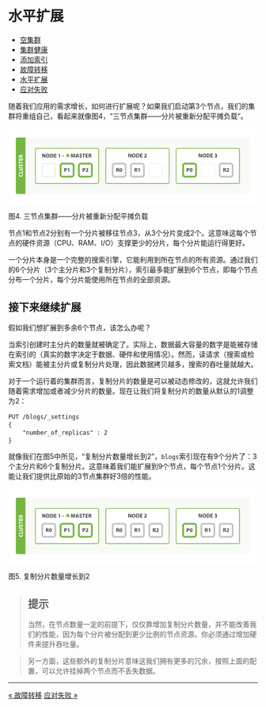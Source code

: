 
水平扩展
==============

* [空集群](an-empty-cluster.md)
* [集群健康](cluster-health.md)
* [添加索引](add-an-index.md)
* [故障转移](add-failover.md)
* [水平扩展](scale-horizontally.md)
* [应对失败](coping-with-failure.md)

随着我们应用的需求增长，如何进行扩展呢？如果我们启动第3个节点，我们的集群将重组自己，看起来就像图4，“三节点集群——分片被重新分配平摊负载”。

![三节点集群](elas_0204.png)

图4. 三节点集群——分片被重新分配平摊负载

节点1和节点2分别有一个分片被移往节点3，从3个分片变成2个。这意味这每个节点的硬件资源（CPU、RAM、I/O）支撑更少的分片，每个分片能运行得更好。

一个分片本身是一个完整的搜索引擎，它能利用到所在节点的所有资源。通过我们的6个分片（3个主分片和3个复制分片），索引最多能扩展到6个节点，即每个节点分布一个分片，每个分片能使用所在节点的全部资源。

接下来继续扩展
------------

假如我们想扩展到多余6个节点，该怎么办呢？

当索引创建时主分片的数量就被确定了。实际上，数据最大容量的数字是能被存储在索引的（真实的数字决定于数据、硬件和使用情况）。然而，读请求（搜索或检索文档）能被主分片或复制分片处理，因此数据拷贝越多，搜索的吞吐量就越大。

对于一个运行着的集群而言，复制分片的数量是可以被动态修改的，这就允许我们随着需求增加或者减少分片的数量。现在让我们将复制分片的数量从默认的1调整为2：

```shell
PUT /blogs/_settings
{
    "number_of_replicas" : 2
}
```

就像我们在图5中所见，“复制分片数量增长到2”，`blogs`索引现在有9个分片了：3个主分片和6个复制分片。这意味着我们能扩展到9个节点，每个节点1个分片。这能让我们提供比原始的3节点集群好3倍的性能。

![2个复制分片的3节点集群](elas_0205.png)

图5. 复制分片数量增长到2


> 提示
> --------------
> 当然，在节点数量一定的前提下，仅仅靠增加复制分片数量，并不能改善我们的性能，因为每个分片被分配到更少比例的节点资源。你必须通过增加硬件来提升吞吐量。

> 另一方面，这些额外的复制分片意味这我们拥有更多的冗余，按照上面的配置，可以允许挂掉两个节点而不丢失数据。


---------------------------


[« 故障转移](add-failover.md)    [应对失败 »](coping-with-failure.md)
